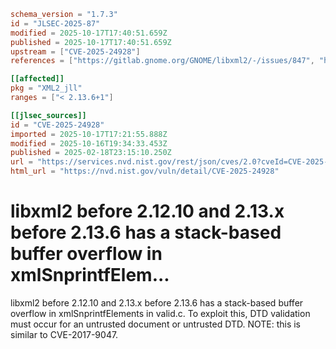 ```toml
schema_version = "1.7.3"
id = "JLSEC-2025-87"
modified = 2025-10-17T17:40:51.659Z
published = 2025-10-17T17:40:51.659Z
upstream = ["CVE-2025-24928"]
references = ["https://gitlab.gnome.org/GNOME/libxml2/-/issues/847", "https://issues.oss-fuzz.com/issues/392687022", "https://security.netapp.com/advisory/ntap-20250321-0006/"]

[[affected]]
pkg = "XML2_jll"
ranges = ["< 2.13.6+1"]

[[jlsec_sources]]
id = "CVE-2025-24928"
imported = 2025-10-17T17:21:55.888Z
modified = 2025-10-16T19:34:33.453Z
published = 2025-02-18T23:15:10.250Z
url = "https://services.nvd.nist.gov/rest/json/cves/2.0?cveId=CVE-2025-24928"
html_url = "https://nvd.nist.gov/vuln/detail/CVE-2025-24928"
```

# libxml2 before 2.12.10 and 2.13.x before 2.13.6 has a stack-based buffer overflow in xmlSnprintfElem...

libxml2 before 2.12.10 and 2.13.x before 2.13.6 has a stack-based buffer overflow in xmlSnprintfElements in valid.c. To exploit this, DTD validation must occur for an untrusted document or untrusted DTD. NOTE: this is similar to CVE-2017-9047.

